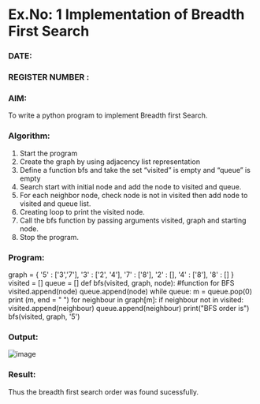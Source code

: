 # Ex.No: 1  Implementation of Breadth First Search 
### DATE:                                                                            
### REGISTER NUMBER : 
### AIM: 
To write a python program to implement Breadth first Search. 
### Algorithm:
1. Start the program
2. Create the graph by using adjacency list representation
3. Define a function bfs and take the set “visited” is empty and “queue” is empty
4. Search start with initial node and add the node to visited and queue.
5. For each neighbor node, check node is not in visited then add node to visited and queue list.
6.  Creating loop to print the visited node.
7.   Call the bfs function by passing arguments visited, graph and starting node.
8.   Stop the program.
### Program:
graph = {
'5' : ['3','7'],
'3' : ['2', '4'],
'7' : ['8'],
'2' : [],
'4' : ['8'],
'8' : []
}
visited = []
queue = []
def bfs(visited, graph, node): #function for BFS
visited.append(node)
queue.append(node)
while queue:
m = queue.pop(0)
print (m, end = " ")
for neighbour in graph[m]:
if neighbour not in visited:
visited.append(neighbour)
queue.append(neighbour)
print("BFS order is")
bfs(visited, graph, '5')










### Output:
![image](https://github.com/srivarshan123/BFS/assets/103185133/ddbb8dce-861e-4524-ae51-ca8ee32a7479)




### Result:
Thus the breadth first search order was found sucessfully.
